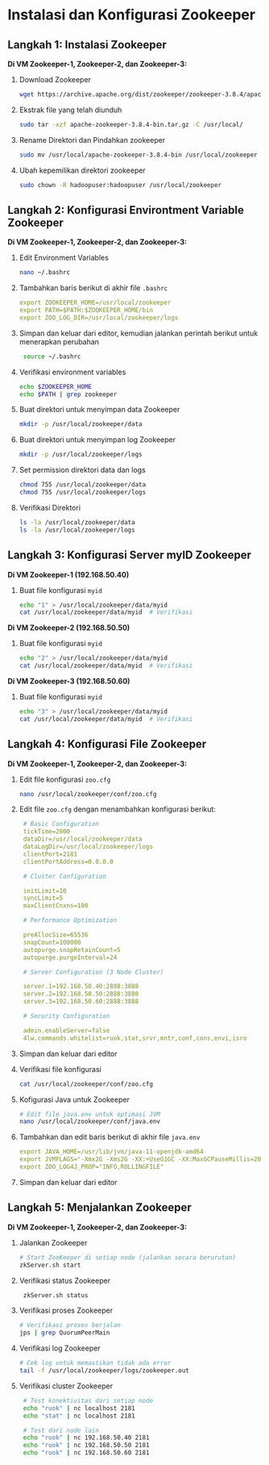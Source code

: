 # **Instalasi dan Konfigurasi Zookeeper**

## **Langkah 1: Instalasi Zookeeper**

**Di VM Zookeeper-1, Zookeeper-2, dan Zookeeper-3:**

1. Download Zookeeper

   ```bash
   wget https://archive.apache.org/dist/zookeeper/zookeeper-3.8.4/apache-zookeeper-3.8.4-bin.tar.gz
   ```

2. Ekstrak file yang telah diunduh

   ```bash
   sudo tar -xzf apache-zookeeper-3.8.4-bin.tar.gz -C /usr/local/
   ```

3. Rename Direktori dan Pindahkan zookeeper

   ```bash
   sudo mv /usr/local/apache-zookeeper-3.8.4-bin /usr/local/zookeeper
   ```

4. Ubah kepemilikan direktori zookeeper

   ```bash
   sudo chown -R hadoopuser:hadoopuser /usr/local/zookeeper
   ```

## **Langkah 2: Konfigurasi Environtment Variable Zookeeper**

**Di VM Zookeeper-1, Zookeeper-2, dan Zookeeper-3:**

1. Edit Environment Variables

   ```bash
   nano ~/.bashrc
   ```

2. Tambahkan baris berikut di akhir file `.bashrc`

   ```yaml
   export ZOOKEEPER_HOME=/usr/local/zookeeper
   export PATH=$PATH:$ZOOKEEPER_HOME/bin
   export ZOO_LOG_DIR=/usr/local/zookeeper/logs
   ```

3. Simpan dan keluar dari editor, kemudian jalankan perintah berikut untuk menerapkan perubahan

   ```bash
    source ~/.bashrc
   ```

4. Verifikasi environment variables

   ```bash
   echo $ZOOKEEPER_HOME
   echo $PATH | grep zookeeper
   ```

5. Buat direktori untuk menyimpan data Zookeeper

   ```bash
   mkdir -p /usr/local/zookeeper/data
   ```

6. Buat direktori untuk menyimpan log Zookeeper

   ```bash
   mkdir -p /usr/local/zookeeper/logs
   ```

7. Set permission direktori data dan logs

   ```bash
   chmod 755 /usr/local/zookeeper/data
   chmod 755 /usr/local/zookeeper/logs
   ```

8. Verifikasi Direktori

   ```bash
   ls -la /usr/local/zookeeper/data
   ls -la /usr/local/zookeeper/logs
   ```

## **Langkah 3: Konfigurasi Server myID Zookeeper**

**Di VM Zookeeper-1 (192.168.50.40)**

1. Buat file konfigurasi `myid`

   ```bash
   echo "1" > /usr/local/zookeeper/data/myid
   cat /usr/local/zookeeper/data/myid  # Verifikasi
   ```

**Di VM Zookeeper-2 (192.168.50.50)**

1. Buat file konfigurasi `myid`

   ```bash
   echo "2" > /usr/local/zookeeper/data/myid
   cat /usr/local/zookeeper/data/myid  # Verifikasi
   ```

**Di VM Zookeeper-3 (192.168.50.60)**

1. Buat file konfigurasi `myid`

   ```bash
   echo "3" > /usr/local/zookeeper/data/myid
   cat /usr/local/zookeeper/data/myid  # Verifikasi
   ```

## **Langkah 4: Konfigurasi File Zookeeper**

**Di VM Zookeeper-1, Zookeeper-2, dan Zookeeper-3:**

1. Edit file konfigurasi `zoo.cfg`

   ```bash
   nano /usr/local/zookeeper/conf/zoo.cfg
   ```

2. Edit file `zoo.cfg` dengan menambahkan konfigurasi berikut:

   ```yaml
    # Basic Configuration
    tickTime=2000
    dataDir=/usr/local/zookeeper/data
    dataLogDir=/usr/local/zookeeper/logs
    clientPort=2181
    clientPortAddress=0.0.0.0

    # Cluster Configuration

    initLimit=10
    syncLimit=5
    maxClientCnxns=100

    # Performance Optimization

    preAllocSize=65536
    snapCount=100000
    autopurge.snapRetainCount=5
    autopurge.purgeInterval=24

    # Server Configuration (3 Node Cluster)

    server.1=192.168.50.40:2888:3888
    server.2=192.168.50.50:2888:3888
    server.3=192.168.50.60:2888:3888

    # Security Configuration

    admin.enableServer=false
    4lw.commands.whitelist=ruok,stat,srvr,mntr,conf,cons,envi,isro

   ```

3. Simpan dan keluar dari editor
4. Verifikasi file konfigurasi

   ```bash
   cat /usr/local/zookeeper/conf/zoo.cfg
   ```

5. Kofigurasi Java untuk Zookeeper

   ```bash
   # Edit file java.env untuk optimasi JVM
   nano /usr/local/zookeeper/conf/java.env
   ```

6. Tambahkan dan edit baris berikut di akhir file `java.env`

   ```yaml
   export JAVA_HOME=/usr/lib/jvm/java-11-openjdk-amd64
   export JVMFLAGS="-Xmx2G -Xms2G -XX:+UseG1GC -XX:MaxGCPauseMillis=200"
   export ZOO_LOG4J_PROP="INFO,ROLLINGFILE"
   ```

7. Simpan dan keluar dari editor

## **Langkah 5: Menjalankan Zookeeper**

**Di VM Zookeeper-1, Zookeeper-2, dan Zookeeper-3:**

1. Jalankan Zookeeper

   ```bash
   # Start ZooKeeper di setiap node (jalankan secara berurutan)
   zkServer.sh start
   ```

2. Verifikasi status Zookeeper

   ```bash
    zkServer.sh status
   ```

3. Verifikasi proses Zookeeper

   ```bash
   # Verifikasi proses berjalan
   jps | grep QuorumPeerMain
   ```

4. Verifikasi log Zookeeper

   ```bash
   # Cek log untuk memastikan tidak ada error
   tail -f /usr/local/zookeeper/logs/zookeeper.out
   ```

5. Verifikasi cluster Zookeeper

   ```bash
    # Test konektivitas dari setiap node
    echo "ruok" | nc localhost 2181
    echo "stat" | nc localhost 2181

    # Test dari node lain
    echo "ruok" | nc 192.168.50.40 2181
    echo "ruok" | nc 192.168.50.50 2181
    echo "ruok" | nc 192.168.50.60 2181
   ```

